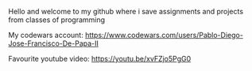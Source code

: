 Hello and welcome to my github where i save assignments and projects from classes of programming

My codewars account: https://www.codewars.com/users/Pablo-Diego-Jose-Francisco-De-Papa-II

Favourite youtube video: https://youtu.be/xvFZjo5PgG0
